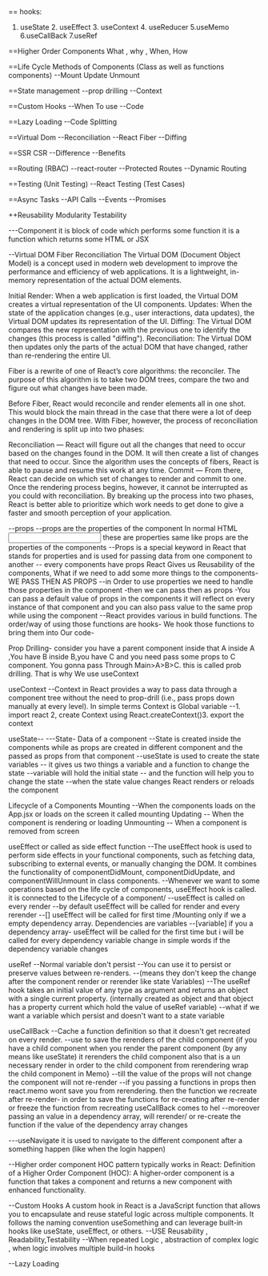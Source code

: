 == hooks: 
1. useState 2. useEffect 3. useContext 4. useReducer 5.useMemo 6.useCallBack 7.useRef

==Higher Order Components
What , why , When, How

==Life Cycle Methods of Components (Class as well as functions components)
--Mount Update Unmount 

==State management
--prop drilling
--Context

==Custom Hooks
--When To use
--Code

==Lazy Loading
--Code Splitting 

==Virtual Dom
--Reconciliation
--React Fiber
--Diffing

==SSR CSR
--Difference
--Benefits

==Routing (RBAC)
--react-router
--Protected Routes
--Dynamic Routing

==Testing (Unit Testing)
--React Testing (Test Cases)

==Async Tasks 
--API Calls
--Events
--Promises


++Reusability Modularity Testability





---Component
it is block of code which performs some function
it is a function which returns some HTML or JSX


--Virtual DOM Fiber Reconciliation
The Virtual DOM (Document Object Model) is a concept used in modern web development to improve the performance and efficiency of web applications. It is a lightweight, in-memory representation of the actual DOM elements.

Initial Render: When a web application is first loaded, the Virtual DOM creates a virtual representation of the UI components.
Updates: When the state of the application changes (e.g., user interactions, data updates), the Virtual DOM updates its representation of the UI.
Diffing: The Virtual DOM compares the new representation with the previous one to identify the changes (this process is called "diffing").
Reconciliation: The Virtual DOM then updates only the parts of the actual DOM that have changed, rather than re-rendering the entire UI.

Fiber is a rewrite of one of React’s core algorithms: the reconciler. The purpose of this algorithm is to take two DOM trees, compare the two and figure out what changes have been made.

Before Fiber, React would reconcile and render elements all in one shot. This would block the main thread in the case that there were a lot of deep changes in the DOM tree. With Fiber, however, the process of reconciliation and rendering is split up into two phases:

Reconciliation — React will figure out all the changes that need to occur based on the changes found in the DOM. It will then create a list of changes that need to occur. Since the algorithm uses the concepts of fibers, React is able to pause and resume this work at any time.
Commit — From there, React can decide on which set of changes to render and commit to one. Once the rendering process begins, however, it cannot be interrupted as you could with reconciliation.
By breaking up the process into two phases, React is better able to prioritize which work needs to get done to give a faster and smooth perception of your application.



--props
--props are the properties of the component
In normal HTML 
<input type = "type" placeholder etc> these are properties same like props are the properties of the components
--Props is a special keyword in React that stands for properties and is used for passing data from one component to another
-- every components have props
React Gives us Reusability of the components, What if we need to add some more things
to the components- WE PASS THEN AS PROPS
--in Order to use properties we need to handle those properties in the component
    -then we can pass then as props 
    -You can pass a default value of props in the components it will reflect on every instance of that component and you can also pass value to the same prop while using the component
--React provides various in build functions. The order/way of using those functions are hooks- We hook those functions to bring them into Our code-

Prop Drilling-
consider you have a  parent component inside that A inside A ,You have B inside B,you have C and you need pass some props to C component. You gonna pass Through Main>A>B>C. this is called prob drilling. That is why We use useContext


useContext
--Context in React provides a way to pass data through a component tree without the need to prop-drill (i.e., pass props down manually at every level). In simple terms Context is Global variable
--1. import react 2, create Context using React.createContext()3. export the context




useState--
---State- Data of a component
--State is created inside the components while as props are created in different component and the passed as props from that component
--useState is used to create the state variables
    -- it gives us two things a variable and a function to change the state 
    --variable will hold the initial state 
    -- and the function will help you to change the state
    --when the state value changes React renders or reloads the component




Lifecycle of a Components
Mounting 
    --When the components loads on the App.jsx or loads on the screen it called mounting
Updating
    -- When the component is rendering or loading
Unmounting
    -- When a component is removed from screen 





useEffect or called as side effect function
--The useEffect hook is used to perform side effects in your functional components, such as fetching data, subscribing to external events, or manually changing the DOM. It combines the functionality of componentDidMount, componentDidUpdate, and componentWillUnmount in class components.
--Whenever we want to some operations based on the life cycle of components, useEffect hook is called. it is connected to the Lifecycle of a component/
--useEffect is called on every render
--by default useEffect will be called for render and every rerender
--[] useEffect will be called for first time /Mounting only if we a empty dependency array. Dependencies are variables
--[variable] if you a dependency array- useEffect will be called for the first time but i will be called for every dependency variable change in simple words if the dependency variable changes



useRef
--Normal variable don't persist
--You can use it to persist or preserve values between re-renders.
--(means they don't keep the change after the component render or rerender like state Variables)
--The useRef hook takes an initial value of any type as argument and returns an object with a single current property. (internally created as object and that object has a property current which hold the value of useRef variable)
--what if we want a variable which persist and doesn't want to a state variable

useCallBack
--Cache a function definition so that it doesn't get recreated on every render.
--use to save the rerenders of the child component
{if you have a child component when you render the parent component (by any means like useState) it rerenders the child component also that is a un necessary render in order to the child component from rerendering wrap the child component in Memo}
--till the value of the props will not change the component will not re-render
--if you passing a functions in props then react.memo wont save you from rerendering. then the function we recreate after re-render- in order to save the functions for re-creating after re-render or freeze the function from recreating useCallBack comes to hel
--moreover  passing an value in a dependency array, will rerender/ or re-create the function if the value of the dependency array changes


---useNavigate
it is used to navigate to the different component after a something happen (like when the login happen) 

--Higher order component
 HOC pattern typically works in React: Definition of a Higher Order Component (HOC): A higher-order component is a function that takes a component and returns a new component with enhanced functionality.



 --Custom Hooks
 A custom hook in React is a JavaScript function that allows you to encapsulate and reuse stateful logic across multiple components. It follows the naming convention useSomething and can leverage built-in hooks like useState, useEffect, or others.
 --USE
 Reusability , Readability,Testability
 --When
 repeated Logic , abstraction of complex logic , when logic involves multiple build-in hooks




--Lazy Loading

